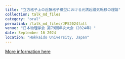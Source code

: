 ```yaml
---
title: "立方格子上の近藤格子模型における光誘起磁気転移の理論"
collection: talk_md_files
category: "oral"
permalink: /talk_md_files/JPS2024fall
venue: "日本物理学会 第79回年次大会（2024年）"
date: September 16 2024
location: "Hokkaido University, Japan"
---
```


[More information here](https://onsite.gakkai-web.net/jps/jps_search/2024au/index.html)

